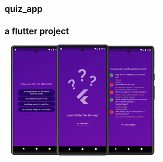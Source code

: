 # quiz_app

# a flutter project

![Quiz Banner](https://raw.githubusercontent.com/ihsan7770/quiz_app/main/quizapp.png)


 
 

